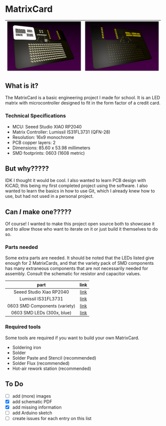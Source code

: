# MatrixCard

| ![RenderFront.png](Images/RenderFront.png "Front Render") | ![RenderRear.png](Images/RenderRear.png "Rear Render") |
| :-------------------------------------------------------: | :----------------------------------------------------: |

## What is it?

The MatrixCard is a basic engineering project I made for school. It is an LED matrix with microcontroller designed to fit in the form factor of a credit card.

### Technical Specifications

- MCU: Seeed Studio XIAO RP2040
- Matrix Controller: Lumissil IS31FL3731 (QFN-28)
- Resolution: 16x9 monochrome
- PCB copper layers: 2
- Dimensions: 85.60 x 53.98 millimeters
- SMD footprints: 0603 (1608 metric)

## But why?????

IDK I thought it would be cool. I also wanted to learn PCB design with KiCAD, this being my first completed project using the software. I also wanted to learn the basics in how to use Git, which I already knew how to use, but had not used in a personal project.

## Can **_I_** make one?????

Of course! I wanted to make this project open source both to showcase it and to allow those who want to iterate on it or just build it themselves to do so.

### Parts needed

Some extra parts are needed. It should be noted that the LEDs listed give enough for 2 MatrixCards, and that the variety pack of SMD components has many extraneous components that are not necessarily needed for assembly. Consult the schematic for resistor and capacitor values.

| part                          | link |
| :---------------------------: | :---------------------------------------------------------------------------------------------------------------: |
| Seeed Studio Xiao RP2040      | [link](https://www.seeedstudio.com/XIAO-RP2040-v1-0-p-5026.html)                                                  |
| Lumissil IS31FL3731           | [link](https://www.digikey.com/en/products/detail/lumissil-microsystems/IS31FL3731-QFLS2-TR/4286473)              |
| 0603 SMD Components (variety) | [link](https://www.amazon.com/0603-Capacitors-Transistors-Electronic-Book/dp/B0B2ZRPCSF?crid=26EKNK0BXYP7U)       |
| 0603 SMD LEDs (300x, blue)    | [link](https://www.amazon.com/uxcell-Lights-Electronics-Components-Emitting/dp/B07DLBC43V?crid=JFB5RWVKTOGE)      |

### Required tools

Some tools are required if you want to build your own MatrixCard.

- Soldering iron
- Solder
- Solder Paste and Stencil (recommended)
- Solder Flux (recommended)
- Hot-air rework station (recommended)

## To Do

- [ ] add (more) images
- [x] add schematic PDF
- [x] add missing information
- [ ] add Arduino sketch
- [ ] create issues for each entry on this list

